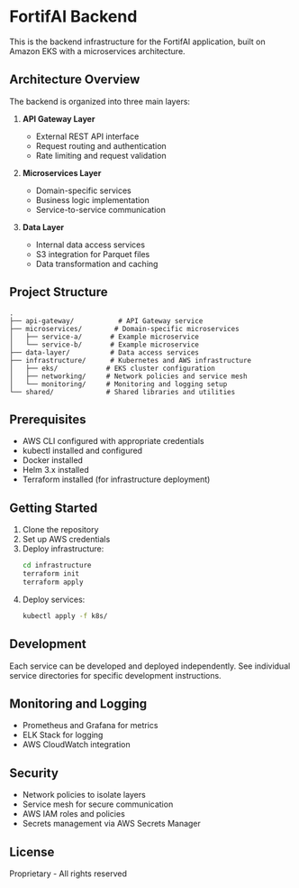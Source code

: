# FortifAI Backend

This is the backend infrastructure for the FortifAI application, built on Amazon EKS with a microservices architecture.

## Architecture Overview

The backend is organized into three main layers:

1. **API Gateway Layer**
   - External REST API interface
   - Request routing and authentication
   - Rate limiting and request validation

2. **Microservices Layer**
   - Domain-specific services
   - Business logic implementation
   - Service-to-service communication

3. **Data Layer**
   - Internal data access services
   - S3 integration for Parquet files
   - Data transformation and caching

## Project Structure

```
.
├── api-gateway/           # API Gateway service
├── microservices/        # Domain-specific microservices
│   ├── service-a/       # Example microservice
│   └── service-b/       # Example microservice
├── data-layer/          # Data access services
├── infrastructure/      # Kubernetes and AWS infrastructure
│   ├── eks/            # EKS cluster configuration
│   ├── networking/     # Network policies and service mesh
│   └── monitoring/     # Monitoring and logging setup
└── shared/             # Shared libraries and utilities
```

## Prerequisites

- AWS CLI configured with appropriate credentials
- kubectl installed and configured
- Docker installed
- Helm 3.x installed
- Terraform installed (for infrastructure deployment)

## Getting Started

1. Clone the repository
2. Set up AWS credentials
3. Deploy infrastructure:
   ```bash
   cd infrastructure
   terraform init
   terraform apply
   ```
4. Deploy services:
   ```bash
   kubectl apply -f k8s/
   ```

## Development

Each service can be developed and deployed independently. See individual service directories for specific development instructions.

## Monitoring and Logging

- Prometheus and Grafana for metrics
- ELK Stack for logging
- AWS CloudWatch integration

## Security

- Network policies to isolate layers
- Service mesh for secure communication
- AWS IAM roles and policies
- Secrets management via AWS Secrets Manager

## License

Proprietary - All rights reserved 